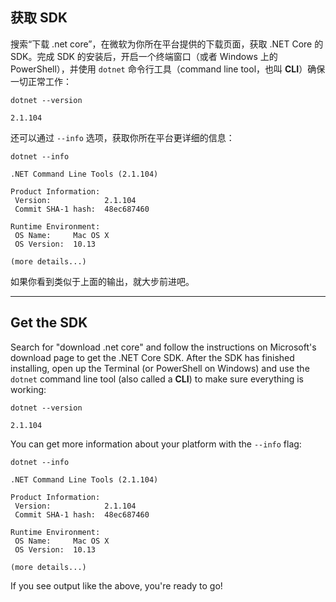 ## 获取 SDK

搜索“下载 .net core”，在微软为你所在平台提供的下载页面，获取 .NET Core 的 SDK。完成 SDK 的安装后，开启一个终端窗口（或者 Windows 上的 PowerShell），并使用 `dotnet` 命令行工具（command line tool，也叫 **CLI**）确保一切正常工作：

```shell
dotnet --version

2.1.104
```

还可以通过 `--info` 选项，获取你所在平台更详细的信息：

```shell
dotnet --info

.NET Command Line Tools (2.1.104)

Product Information:
 Version:            2.1.104
 Commit SHA-1 hash:  48ec687460

Runtime Environment:
 OS Name:     Mac OS X
 OS Version:  10.13

(more details...)
```

如果你看到类似于上面的输出，就大步前进吧。

---

## Get the SDK
Search for "download .net core" and follow the instructions on Microsoft's download page to get the .NET Core SDK. After the SDK has finished installing, open up the Terminal (or PowerShell on Windows) and use the `dotnet` command line tool (also called a **CLI**) to make sure everything is working:

```
dotnet --version

2.1.104
```

You can get more information about your platform with the `--info` flag:

```
dotnet --info

.NET Command Line Tools (2.1.104)

Product Information:
 Version:            2.1.104
 Commit SHA-1 hash:  48ec687460

Runtime Environment:
 OS Name:     Mac OS X
 OS Version:  10.13

(more details...)
```

If you see output like the above, you're ready to go!
